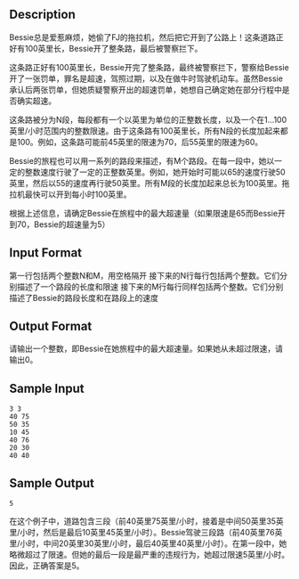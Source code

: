 ## Description

Bessie总是爱惹麻烦，她偷了FJ的拖拉机，然后把它开到了公路上！这条道路正好有100英里长，Bessie开了整条路，最后被警察拦下。

这条路正好有100英里长，Bessie开完了整条路，最终被警察拦下，警察给Bessie开了一张罚单，罪名是超速，驾照过期，以及在做牛时驾驶机动车。虽然Bessie承认后两张罚单，但她质疑警察开出的超速罚单，她想自己确定她在部分行程中是否确实超速。

这条路被分为N段，每段都有一个以英里为单位的正整数长度，以及一个在1...100英里/小时范围内的整数限速。由于这条路有100英里长，所有N段的长度加起来都是100。例如，这条路可能前45英里的限速为70，后55英里的限速为60。

Bessie的旅程也可以用一系列的路段来描述，有M个路段。在每一段中，她以一定的整数速度行驶了一定的正整数英里。例如，她开始时可能以65的速度行驶50英里，然后以55的速度再行驶50英里。所有M段的长度加起来总长为100英里。拖拉机最快可以开到每小时100英里。

根据上述信息，请确定Bessie在旅程中的最大超速量（如果限速是65而Bessie开到70，Bessie的超速量为5）

## Input Format

第一行包括两个整数N和M，用空格隔开
接下来的N行每行包括两个整数。它们分别描述了一个路段的长度和限速
接下来的M行每行同样包括两个整数。它们分别描述了Bessie的路段长度和在路段上的速度

## Output Format

请输出一个整数，即Bessie在她旅程中的最大超速量。如果她从未超过限速，请输出0。

## Sample Input

```
3 3
40 75
50 35
10 45
40 76
20 30
40 40
```

## Sample Output

```
5
```

在这个例子中，道路包含三段（前40英里75英里/小时，接着是中间50英里35英里/小时，然后是最后10英里45英里/小时）。Bessie驾驶三段路（前40英里76英里/小时，中间20英里30英里/小时，最后40英里40英里/小时）。在第一段中，她略微超过了限速。但她的最后一段是最严重的违规行为，她超过限速5英里/小时。因此，正确答案是5。